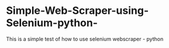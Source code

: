 # Simple-Web-Scraper-using-Selenium-python-
This is a simple test of how to use selenium webscraper - python 
